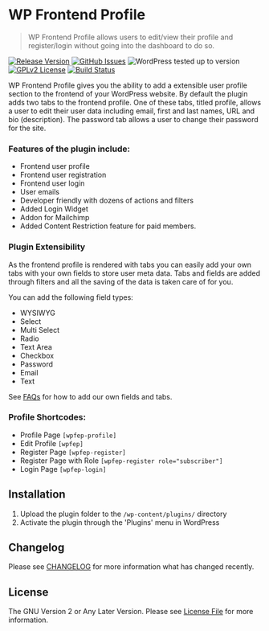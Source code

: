 # WP Frontend Profile

> WP Frontend Profile allows users to edit/view their profile and register/login without going into the dashboard to do so.

[![Release Version](https://img.shields.io/github/release/glowlogix/wp-frontend-profile.svg)](https://github.com/glowlogix/wp-frontend-profile/releases/latest) [![GitHub Issues](https://img.shields.io/github/issues/glowlogix/wp-frontend-profile)](#github-issues) ![WordPress tested up to version](https://img.shields.io/badge/WordPress-v5.2%20tested-success.svg) [![GPLv2 License](https://img.shields.io/github/license/glowlogix/wp-frontend-profile.svg)](https://github.com/glowlogix/wp-frontend-profile/blob/master/LICENSE.md) [![Build Status](https://travis-ci.com/glowlogix/wp-frontend-profile.svg?branch=master)](https://travis-ci.com/glowlogix/wp-frontend-profile)

WP Frontend Profile gives you the ability to add a extensible user profile section to the frontend of your WordPress website. By default the plugin adds two tabs to the frontend profile. One of these tabs, titled profile, allows a user to edit their user data including email, first and last names, URL and bio (description). The password tab allows a user to change their password for the site.

### Features of the plugin include:

*	Frontend user profile
*	Frontend user registration
*	Frontend user login
*	User emails
*	Developer friendly with dozens of actions and filters
* Added Login Widget
* Addon for Mailchimp
* Added Content Restriction feature for paid members.

### Plugin Extensibility

As the frontend profile is rendered with tabs you can easily add your own tabs with your own fields to store user meta data. Tabs and fields are added through filters and all the saving of the data is taken care of for you.

You can add the following field types:

*	WYSIWYG
*	Select
*   Multi Select
*   Radio
*	Text Area
*	Checkbox
*	Password
*	Email
*	Text

See [FAQs](https://github.com/glowlogix/wp-frontend-profile/wiki/Frequently-Asked-Questions) for how to add our own fields and tabs.

### Profile Shortcodes:

*	Profile Page `[wpfep-profile]`
*	Edit Profile `[wpfep]`
*	Register Page `[wpfep-register]`
*	Register Page with Role `[wpfep-register role="subscriber"]`
*	Login Page `[wpfep-login]`

## Installation

1. Upload the plugin folder to the `/wp-content/plugins/` directory
2. Activate the plugin through the 'Plugins' menu in WordPress

## Changelog

Please see [CHANGELOG](CHANGELOG.md) for more information what has changed recently.

## License

The GNU Version 2 or Any Later Version. Please see [License File](LICENSE.md) for more information.
